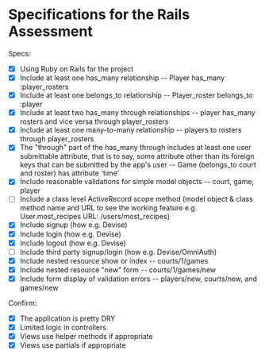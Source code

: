 # Specifications for the Rails Assessment

Specs:
- [x] Using Ruby on Rails for the project
- [x] Include at least one has_many relationship -- Player has_many :player_rosters
- [x] Include at least one belongs_to relationship -- Player_roster belongs_to :player
- [x] Include at least two has_many through relationships -- player has_many rosters and vice versa through player_rosters
- [x] Include at least one many-to-many relationship -- players to rosters through player_rosters
- [x] The "through" part of the has_many through includes at least one user submittable attribute, that is to say, some attribute other than its foreign keys that can be submitted by the app's user -- Game (belongs_to court and roster) has attribute 'time'
- [x] Include reasonable validations for simple model objects -- court, game, player
- [ ] Include a class level ActiveRecord scope method (model object & class method name and URL to see the working feature e.g. User.most_recipes URL: /users/most_recipes)
- [x] Include signup (how e.g. Devise)
- [x] Include login (how e.g. Devise)
- [x] Include logout (how e.g. Devise)
- [ ] Include third party signup/login (how e.g. Devise/OmniAuth)
- [x] Include nested resource show or index -- courts/1/games
- [x] Include nested resource "new" form -- courts/1/games/new
- [x] Include form display of validation errors -- players/new, courts/new, and games/new

Confirm:
- [x] The application is pretty DRY
- [x] Limited logic in controllers
- [x] Views use helper methods if appropriate
- [x] Views use partials if appropriate